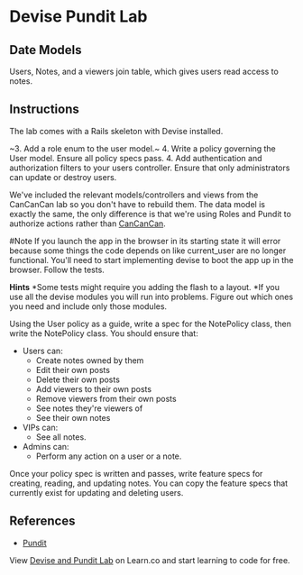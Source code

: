 # Devise Pundit Lab

## Date Models
Users, Notes, and a viewers join table, which gives users read access to notes.

## Instructions

The lab comes with a Rails skeleton with Devise installed.

~3. Add a role enum to the user model.~
4. Write a policy governing the User model. Ensure all policy specs pass.
4. Add authentication and authorization filters to your users controller. Ensure that only administrators can update or destroy users.

We've included the relevant models/controllers and views from the CanCanCan lab so you don't have to rebuild them.  The data model is exactly the same, the only difference is that we're using Roles and Pundit to authorize actions rather than [CanCanCan].

#Note
If you launch the app in the browser in its starting state it will error because some things the code depends on like current_user are no longer functional.  You'll need to start implementing devise to boot the app up in the browser.  Follow the tests.  

**Hints**
*Some tests might require you adding the flash to a layout.
*If you use all the devise modules you will run into problems.  Figure out which ones you need and include only those modules.

Using the User policy as a guide, write a spec for the NotePolicy class, then write the NotePolicy class. You should ensure that:

  * Users can:
    * Create notes owned by them
    * Edit their own posts
    * Delete their own posts
    * Add viewers to their own posts
    * Remove viewers from their own posts
    * See notes they're viewers of
    * See their own notes
  * VIPs can:
    * See all notes.
  * Admins can:
    * Perform any action on a user or a note.

Once your policy spec is written and passes, write feature specs for creating, reading, and updating notes. You can copy the feature specs that currently exist for updating and deleting users.

## References
* [Pundit]

[Pundit]: https://github.com/elabs/pundit
[CanCanCan]: https://github.com/CanCanCommunity/cancancan
<p data-visibility='hidden'>View <a href='https://learn.co/lessons/devise_pundit_lab'>Devise and Pundit Lab</a> on Learn.co and start learning to code for free.</p>
